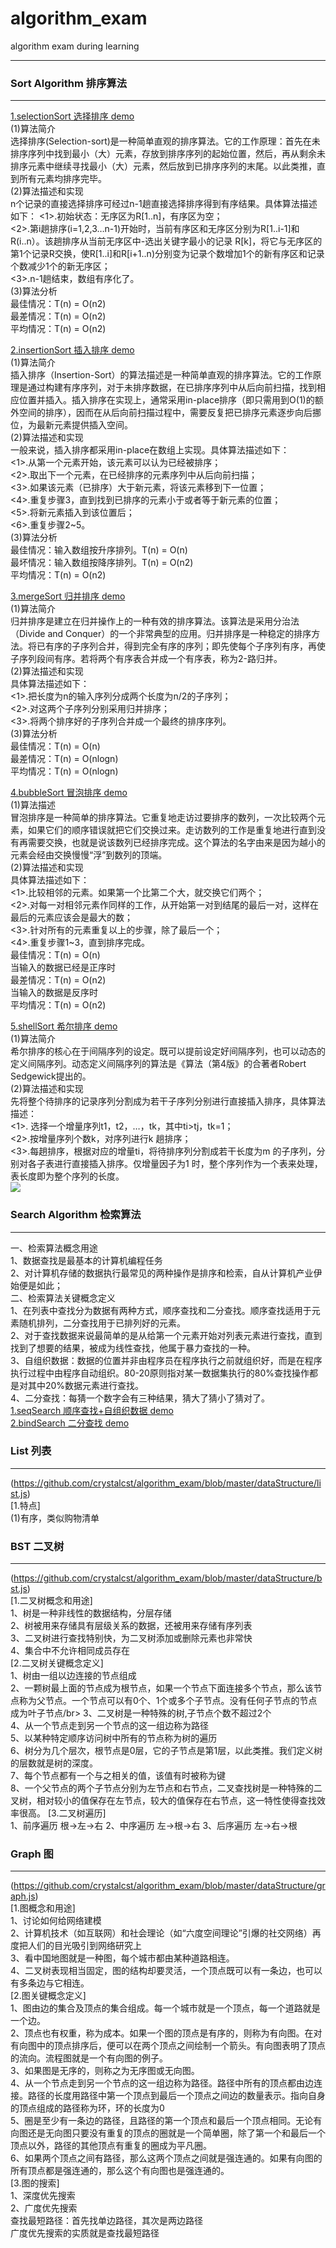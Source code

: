 # algorithm_exam
algorithm exam during learning
* * *
### Sort Algorithm 排序算法
---------------------------------------
[1.selectionSort 选择排序 demo](https://github.com/crystalcst/algorithm_exam/blob/master/sort/selectionSort.js)<br/>
(1)算法简介<br/>
选择排序(Selection-sort)是一种简单直观的排序算法。它的工作原理：首先在未排序序列中找到最小（大）元素，存放到排序序列的起始位置，然后，再从剩余未排序元素中继续寻找最小（大）元素，然后放到已排序序列的末尾。以此类推，直到所有元素均排序完毕。<br/>
(2)算法描述和实现<br/>
n个记录的直接选择排序可经过n-1趟直接选择排序得到有序结果。具体算法描述如下：
<1>.初始状态：无序区为R[1..n]，有序区为空；<br/>
<2>.第i趟排序(i=1,2,3…n-1)开始时，当前有序区和无序区分别为R[1..i-1]和R(i..n）。该趟排序从当前无序区中-选出关键字最小的记录 R[k]，将它与无序区的第1个记录R交换，使R[1..i]和R[i+1..n)分别变为记录个数增加1个的新有序区和记录个数减少1个的新无序区；<br/>
<3>.n-1趟结束，数组有序化了。<br/>
(3)算法分析<br/>
最佳情况：T(n) = O(n2)<br/>
最差情况：T(n) = O(n2)<br/>
平均情况：T(n) = O(n2)<br/>

[2.insertionSort 插入排序 demo](https://github.com/crystalcst/algorithm_exam/blob/master/sort/insersionSort.js)<br/>
(1)算法简介<br/>
插入排序（Insertion-Sort）的算法描述是一种简单直观的排序算法。它的工作原理是通过构建有序序列，对于未排序数据，在已排序序列中从后向前扫描，找到相应位置并插入。插入排序在实现上，通常采用in-place排序（即只需用到O(1)的额外空间的排序），因而在从后向前扫描过程中，需要反复把已排序元素逐步向后挪位，为最新元素提供插入空间。<br/>
(2)算法描述和实现<br/>
一般来说，插入排序都采用in-place在数组上实现。具体算法描述如下：<br/>
<1>.从第一个元素开始，该元素可以认为已经被排序；<br/>
<2>.取出下一个元素，在已经排序的元素序列中从后向前扫描；<br/>
<3>.如果该元素（已排序）大于新元素，将该元素移到下一位置；<br/>
<4>.重复步骤3，直到找到已排序的元素小于或者等于新元素的位置；<br/>
<5>.将新元素插入到该位置后；<br/>
<6>.重复步骤2~5。<br/>
(3)算法分析<br/>
最佳情况：输入数组按升序排列。T(n) = O(n)<br/>
最坏情况：输入数组按降序排列。T(n) = O(n2)<br/>
平均情况：T(n) = O(n2)<br/>

[3.mergeSort 归并排序 demo](https://github.com/crystalcst/algorithm_exam/blob/master/sort/mergeSort.js)<br/>
(1)算法简介<br/>
归并排序是建立在归并操作上的一种有效的排序算法。该算法是采用分治法（Divide and Conquer）的一个非常典型的应用。归并排序是一种稳定的排序方法。将已有序的子序列合并，得到完全有序的序列；即先使每个子序列有序，再使子序列段间有序。若将两个有序表合并成一个有序表，称为2-路归并。<br/>
(2)算法描述和实现<br/>
具体算法描述如下：<br/>
<1>.把长度为n的输入序列分成两个长度为n/2的子序列；<br/>
<2>.对这两个子序列分别采用归并排序；<br/>
<3>.将两个排序好的子序列合并成一个最终的排序序列。<br/>
(3)算法分析<br/>
最佳情况：T(n) = O(n)<br/>
最差情况：T(n) = O(nlogn)<br/>
平均情况：T(n) = O(nlogn)<br/>

[4.bubbleSort 冒泡排序 demo](https://github.com/crystalcst/algorithm_exam/blob/master/sort/bubbleSort.js)<br/>
(1)算法描述<br/>
冒泡排序是一种简单的排序算法。它重复地走访过要排序的数列，一次比较两个元素，如果它们的顺序错误就把它们交换过来。走访数列的工作是重复地进行直到没有再需要交换，也就是说该数列已经排序完成。这个算法的名字由来是因为越小的元素会经由交换慢慢“浮”到数列的顶端。<br/>
(2)算法描述和实现<br/>
具体算法描述如下：<br/>
<1>.比较相邻的元素。如果第一个比第二个大，就交换它们两个；<br/>
<2>.对每一对相邻元素作同样的工作，从开始第一对到结尾的最后一对，这样在最后的元素应该会是最大的数；<br/>
<3>.针对所有的元素重复以上的步骤，除了最后一个；<br/>
<4>.重复步骤1~3，直到排序完成。<br/>
最佳情况：T(n) = O(n)<br/>
当输入的数据已经是正序时<br/>
最差情况：T(n) = O(n2)<br/>
当输入的数据是反序时<br/>
平均情况：T(n) = O(n2)<br/>

[5.shellSort 希尔排序 demo](https://github.com/crystalcst/algorithm_exam/blob/master/sort/shellSort.js)<br/>
(1)算法简介<br/>
希尔排序的核心在于间隔序列的设定。既可以提前设定好间隔序列，也可以动态的定义间隔序列。动态定义间隔序列的算法是《算法（第4版》的合著者Robert Sedgewick提出的。<br/>
(2)算法描述和实现<br/>
先将整个待排序的记录序列分割成为若干子序列分别进行直接插入排序，具体算法描述：<br/>
<1>. 选择一个增量序列t1，t2，…，tk，其中ti>tj，tk=1；<br/>
<2>.按增量序列个数k，对序列进行k 趟排序；<br/>
<3>.每趟排序，根据对应的增量ti，将待排序列分割成若干长度为m 的子序列，分别对各子表进行直接插入排序。仅增量因子为1 时，整个序列作为一个表来处理，表长度即为整个序列的长度。<br/>
<img src="http://jbcdn2.b0.upaiyun.com/2016/09/ef9f6744ceba18ec7e9e1ae15f4f92e1.jpeg">


### Search Algorithm 检索算法
---------------------------------------
一、检索算法概念用途</br>
1、数据查找是最基本的计算机编程任务</br>
2、对计算机存储的数据执行最常见的两种操作是排序和检索，自从计算机产业伊始便是如此；</br>
二、检索算法关键概念定义</br>
1、在列表中查找分为数据有两种方式，顺序查找和二分查找。顺序查找适用于元素随机排列，二分查找用于已排列好的元素。</br>
2、对于查找数据来说最简单的是从给第一个元素开始对列表元素进行查找，直到找到了想要的结果，被成为线性查找，他属于暴力查找的一种。</br>
3、自组织数据：数据的位置并非由程序员在程序执行之前就组织好，而是在程序执行过程中由程序自动组织。80-20原则指对某一数据集执行的80%查找操作都是对其中20%数据元素进行查找。</br>
4、二分查找：每猜一个数字会有三种结果，猜大了猜小了猜对了。</br>
[1.seqSearch 顺序查找+自组织数据 demo](https://github.com/crystalcst/algorithm_exam/blob/master/search/find.js)<br/>
[2.bindSearch 二分查找 demo](https://github.com/crystalcst/algorithm_exam/blob/master/search/bind.js)<br/>

### List 列表
---------------------------------------
(https://github.com/crystalcst/algorithm_exam/blob/master/dataStructure/list.js)</br>
[1.特点]</br>
(1)有序，类似购物清单

### BST 二叉树
---------------------------------------
(https://github.com/crystalcst/algorithm_exam/blob/master/dataStructure/bst.js)</br>
[1.二叉树概念和用途]</br>
1、树是一种非线性的数据结构，分层存储</br>
2、树被用来存储具有层级关系的数据，还被用来存储有序列表</br>
3、二叉树进行查找特别快，为二叉树添加或删除元素也非常快</br>
4、集合中不允许相同成员存在</br>
[2.二叉树关键概念定义]</br>
1、树由一组以边连接的节点组成</br>
2、一颗树最上面的节点成为根节点，如果一个节点下面连接多个节点，那么该节点称为父节点。一个节点可以有0个、1个或多个子节点。没有任何子节点的节点成为叶子节点/br>
3、二叉树是一种特殊的树,子节点个数不超过2个</br>
4、从一个节点走到另一个节点的这一组边称为路径</br>
5、以某种特定顺序访问树中所有的节点称为树的遍历</br>
6、树分为几个层次，根节点是0层，它的子节点是第1层，以此类推。我们定义树的层数就是树的深度。</br>
7、每个节点都有一个与之相关的值，该值有时被称为键</br>
8、一个父节点的两个子节点分别为左节点和右节点，二叉查找树是一种特殊的二叉树，相对较小的值保存在左节点，较大的值保存在右节点，这一特性使得查找效率很高。
[3.二叉树遍历]</br>
1、前序遍历
根->左->右
2、中序遍历
左->根->右
3、后序遍历
左->右->根

### Graph 图
---------------------------------------
(https://github.com/crystalcst/algorithm_exam/blob/master/dataStructure/graph.js)</br>
[1.图概念和用途]</br>
1、讨论如何给网络建模</br>
2、计算机技术（如互联网）和社会理论（如“六度空间理论”引爆的社交网络）再度把人们的目光吸引到网络研究上</br>
3、看中国地图就是一种图，每个城市都由某种道路相连。</br>
4、二叉树表现相当固定，图的结构却要灵活，一个顶点既可以有一条边，也可以有多条边与它相连。</br>
[2.图关键概念定义]</br>
1、图由边的集合及顶点的集合组成。每一个城市就是一个顶点，每一个道路就是一个边。</br>
2、顶点也有权重，称为成本。如果一个图的顶点是有序的，则称为有向图。在对有向图中的顶点排序后，便可以在两个顶点之间绘制一个箭头。有向图表明了顶点的流向。流程图就是一个有向图的例子。</br>
3、如果图是无序的，则称之为无序图或无向图。</br>
4、从一个节点走到另一个节点的这一组边称为路径。路径中所有的顶点都由边连接。路径的长度用路径中第一个顶点到最后一个顶点之间边的数量表示。指向自身的顶点组成的路径称为环，环的长度为0</br>
5、圈是至少有一条边的路径，且路径的第一个顶点和最后一个顶点相同。无论有向图还是无向图只要没有重复的顶点的圈就是一个简单圈，除了第一个和最后一个顶点以外，路径的其他顶点有重复的圈成为平凡圈。</br>
6、如果两个顶点之间有路径，那么这两个顶点之间就是强连通的。如果有向图的所有顶点都是强连通的，那么这个有向图也是强连通的。</br>
[3.图的搜索]</br>
1、深度优先搜索</br>
2、广度优先搜索</br>
查找最短路径：首先找单边路径，其次是两边路径</br>
广度优先搜索的实质就是查找最短路径</br>
